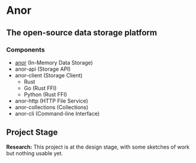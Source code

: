 # Anor

## The open-source data storage platform

### Components

- [anor](https://github.com/anor-rs/anor) (In-Memory Data Storage)
- anor-api (Storage API)
- anor-client (Storage Client)
  - Rust
  - Go (Rust FFI)
  - Python (Rust FFI)
- anor-http (HTTP File Service)
- anor-collections (Collections)
- anor-cli (Command-line Interface)

## Project Stage

**Research:** This project is at the design stage, with some sketches of work but nothing usable yet.
